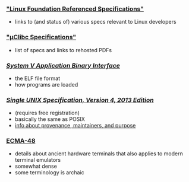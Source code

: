 ### ["Linux Foundation Referenced Specifications"](https://refspecs.linuxfoundation.org/)
- links to (and status of) various specs relevant to Linux developers

### ["µClibc Specifications"](https://uclibc.org/specs.html)
- list of specs and links to rehosted PDFs

### [*System V Application Binary Interface*](http://www.sco.com/developers/gabi/)
- the ELF file format
- how programs are loaded

### [*Single UNIX Specification, Version 4, 2013 Edition*](https://www2.opengroup.org/ogsys/catalog/t101)
- (requires free registration)
- basically the same as POSIX
- [info about provenance, maintainers, and purpose](http://www.unix.org/version4/overview.html)

### [ECMA-48](http://www.ecma-international.org/publications/standards/Ecma-048.htm)
- details about ancient hardware terminals that also applies to modern terminal emulators
- somewhat dense
- some terminology is archaic
